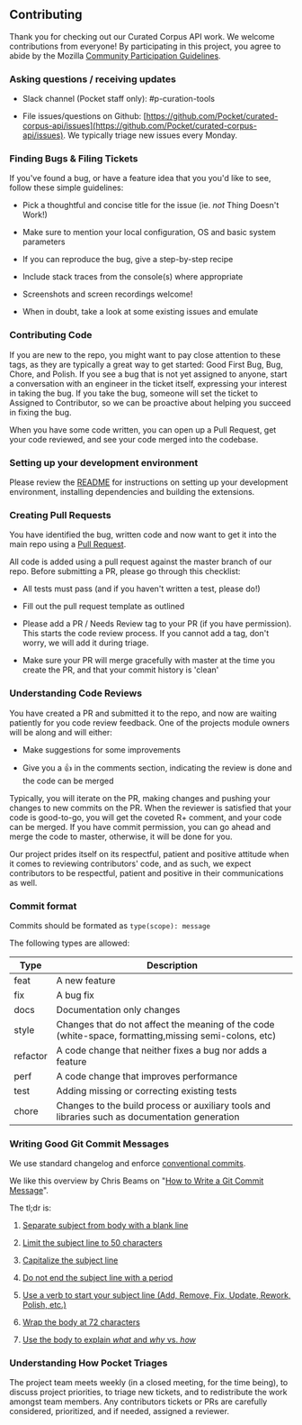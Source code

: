 ## Contributing

Thank you for checking out our Curated Corpus API work. We welcome contributions from everyone! By participating in this project, you agree to abide by the Mozilla [Community Participation Guidelines](https://www.mozilla.org/about/governance/policies/participation/).

### Asking questions / receiving updates

- Slack channel (Pocket staff only): #p-curation-tools

- File issues/questions on Github: [https://github.com/Pocket/curated-corpus-api/issues](https://github.com/Pocket/curated-corpus-api/issues). We typically triage new issues every Monday.

### Finding Bugs & Filing Tickets

If you've found a bug, or have a feature idea that you you'd like to see, follow these simple guidelines:

- Pick a thoughtful and concise title for the issue (ie. _not_ Thing Doesn't Work!)

- Make sure to mention your local configuration, OS and basic system parameters

- If you can reproduce the bug, give a step-by-step recipe

- Include stack traces from the console(s) where appropriate

- Screenshots and screen recordings welcome!

- When in doubt, take a look at some existing issues and emulate

### Contributing Code

If you are new to the repo, you might want to pay close attention to these tags, as they are typically a great way to get started: Good First Bug, Bug, Chore, and Polish. If you see a bug that is not yet assigned to anyone, start a conversation with an engineer in the ticket itself, expressing your interest in taking the bug. If you take the bug, someone will set the ticket to Assigned to Contributor, so we can be proactive about helping you succeed in fixing the bug.

When you have some code written, you can open up a Pull Request, get your code reviewed, and see your code merged into the codebase.

### Setting up your development environment

Please review the [README](https://github.com/Pocket/curated-corpus-api/blob/main/README.md) for instructions on setting up your development environment, installing dependencies and building the extensions.

### Creating Pull Requests

You have identified the bug, written code and now want to get it into the main repo using a [Pull Request](https://help.github.com/articles/about-pull-requests/).

All code is added using a pull request against the master branch of our repo. Before submitting a PR, please go through this checklist:

- All tests must pass (and if you haven't written a test, please do!)

- Fill out the pull request template as outlined

- Please add a PR / Needs Review tag to your PR (if you have permission). This starts the code review process. If you cannot add a tag, don't worry, we will add it during triage.

- Make sure your PR will merge gracefully with master at the time you create the PR, and that your commit history is 'clean'

### Understanding Code Reviews

You have created a PR and submitted it to the repo, and now are waiting patiently for you code review feedback. One of the projects module owners will be along and will either:

- Make suggestions for some improvements

- Give you a 👍 in the comments section, indicating the review is done and the code can be merged

Typically, you will iterate on the PR, making changes and pushing your changes to new commits on the PR. When the reviewer is satisfied that your code is good-to-go, you will get the coveted R+ comment, and your code can be merged. If you have commit permission, you can go ahead and merge the code to master, otherwise, it will be done for you.

Our project prides itself on its respectful, patient and positive attitude when it comes to reviewing contributors' code, and as such, we expect contributors to be respectful, patient and positive in their communications as well.

### Commit format

Commits should be formated as `type(scope): message`

The following types are allowed:

| Type     | Description                                                                                           |
| -------- | ----------------------------------------------------------------------------------------------------- |
| feat     | A new feature                                                                                         |
| fix      | A bug fix                                                                                             |
| docs     | Documentation only changes                                                                            |
| style    | Changes that do not affect the meaning of the code (white-space, formatting,missing semi-colons, etc) |
| refactor | A code change that neither fixes a bug nor adds a feature                                             |
| perf     | A code change that improves performance                                                               |
| test     | Adding missing or correcting existing tests                                                           |
| chore    | Changes to the build process or auxiliary tools and libraries such as documentation generation        |

### Writing Good Git Commit Messages

We use standard changelog and enforce [conventional commits](https://www.conventionalcommits.org/).

We like this overview by Chris Beams on "[How to Write a Git Commit Message](https://chris.beams.io/posts/git-commit/)".

The tl;dr is:

1. [Separate subject from body with a blank line](https://chris.beams.io/posts/git-commit/#separate)

2. [Limit the subject line to 50 characters](https://chris.beams.io/posts/git-commit/#limit-50)

3. [Capitalize the subject line](https://chris.beams.io/posts/git-commit/#capitalize)

4. [Do not end the subject line with a period](https://chris.beams.io/posts/git-commit/#end)

5. [Use a verb to start your subject line (Add, Remove, Fix, Update, Rework, Polish, etc.)](https://chris.beams.io/posts/git-commit/#imperative)

6. [Wrap the body at 72 characters](https://chris.beams.io/posts/git-commit/#wrap-72)

7. [Use the body to explain _what_ and _why_ vs. _how_](https://chris.beams.io/posts/git-commit/#why-not-how)

### Understanding How Pocket Triages

The project team meets weekly (in a closed meeting, for the time being), to discuss project priorities, to triage new tickets, and to redistribute the work amongst team members. Any contributors tickets or PRs are carefully considered, prioritized, and if needed, assigned a reviewer.
